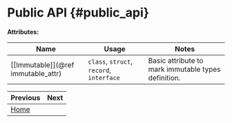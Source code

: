 # Public API {#public_api}

<div style="display: none;">
    @subpage immutable_attr
</div>

**Attributes:**

<div class="full_width_table">

| Name                               | Usage                                    | Notes                                               |
|------------------------------------|------------------------------------------|-----------------------------------------------------|
| [[Immutable]](@ref immutable_attr) | `class`, `struct`, `record`, `interface` | Basic attribute to mark immutable types definition. |

</div>

<div class="section_buttons">

| Previous                      | Next |
|:------------------------------|-----:|
| [Home](../../../README.md)    |      |

</div>